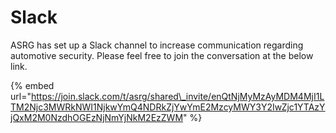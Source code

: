 # Slack

ASRG has set up a Slack channel to increase communication regarding automotive security.  Please feel free to join the conversation at the below link.  

{% embed url="https://join.slack.com/t/asrg/shared\_invite/enQtNjMyMzAyMDM4MjI1LTM2Njc3MWRkNWI1NjkwYmQ4NDRkZjYwYmE2MzcyMWY3Y2IwZjc1YTAzYjQxM2M0NzdhOGEzNjNmYjNkM2EzZWM" %}









